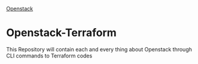 [Openstack](Images/Openstack.png)

# Openstack-Terraform
This Repository will contain each and every thing about Openstack through CLI commands to Terraform codes
